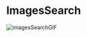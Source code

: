 # ImagesSearch
![imagesSearchGIF](https://github.com/JJefro/ImagesSearch/assets/76252759/41edb71c-8f55-41cc-9b29-60d669fe3dc1)
